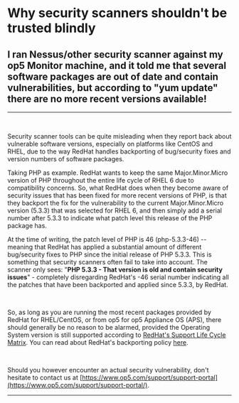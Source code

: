 # Why security scanners shouldn't be trusted blindly

## I ran Nessus/other security scanner against my op5 Monitor machine, and it told me that several software packages are out of date and contain vulnerabilities, but according to "yum update" there are no more recent versions available!

* * * * *

 

Security scanner tools can be quite misleading when they report back about vulnerable software versions, especially on platforms like CentOS and RHEL, due to the way RedHat handles backporting of bug/security fixes and version numbers of software packages.

Taking PHP as example. RedHat wants to keep the same Major.Minor.Micro version of PHP throughout the entire life cycle of RHEL 6 due to compatibility concerns. So, what RedHat does when they become aware of security issues that has been fixed for more recent versions of PHP, is that they backport the fix for the vulnerability to the current Major.Minor.Micro version (5.3.3) that was selected for RHEL 6, and then simply add a serial number after 5.3.3 to indicate what patch level this release of the PHP package has.

At the time of writing, the patch level of PHP is 46 (php-5.3.3-46) -- meaning that RedHat has applied a substantial amount of different bug/security fixes to PHP since the initial release of PHP 5.3.3. This is something that security scanners often fail to take into account. The scanner only sees: "**PHP 5.3.3 - That version is old and contain security issues**" - completely disregarding RedHat's -46 serial number indicating all the patches that have been backported and applied since 5.3.3, by RedHat.

 

So, as long as you are running the most recent packages provided by RedHat for RHEL/CentOS, or from op5 for op5 Appliance OS (APS), there should generally be no reason to be alarmed, provided the Operating System version is still supported according to [RedHat's Support Life Cycle Matrix](https://access.redhat.com/support/policy/updates/errata). You can read about RedHat's backporting policy [here](https://access.redhat.com/security/updates/backporting).

 

Should you however encounter an actual security vulnerability, don't hesitate to contact us at [https://www.op5.com/support/support-portal](https://www.op5.com/support/support-portal/).

* * * * *

 

 

